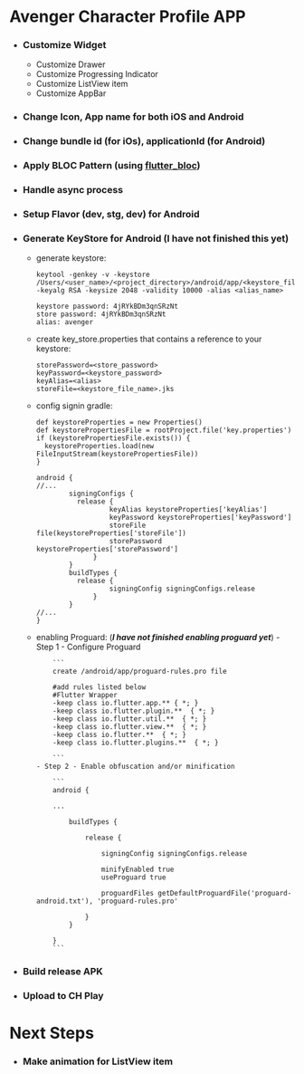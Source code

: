 # Avenger Character Profile APP



- ### Customize Widget

  - Customize Drawer
  - Customize Progressing Indicator
  - Customize ListView item
  - Customize AppBar
 
- ### Change Icon, App name for both iOS and Android
- ### Change bundle id (for iOs), applicationId (for Android)
- ### Apply BLOC Pattern (using [flutter_bloc](https://pub.dev/packages/flutter_bloc))
- ### Handle async process
- ### Setup Flavor (dev, stg, dev) for Android
- ### Generate KeyStore for Android (I have not finished this yet)
  - generate keystore:
  
	  ```
	  keytool -genkey -v -keystore /Users/<user_name>/<project_directory>/android/app/<keystore_file_name>.jks -keyalg RSA -keysize 2048 -validity 10000 -alias <alias_name>
	  
	  keystore password: 4jRYkBDm3qnSRzNt
	  store password: 4jRYkBDm3qnSRzNt
	  alias: avenger
	  ```
	  
  - create key_store.properties that contains a reference to your keystore:
	  
	  ```
	  storePassword=<store_password>
	  keyPassword=<keystore_password>
	  keyAlias=<alias>
	  storeFile=<keystore_file_name>.jks
	  ```
	  
  - config signin gradle:
  
	  ```
	  def keystoreProperties = new Properties()
	  def keystorePropertiesFile = rootProject.file('key.properties')
	  if (keystorePropertiesFile.exists()) {
	    keystoreProperties.load(new FileInputStream(keystorePropertiesFile))
	  }
	  
	  android {
	  //...
			  signingConfigs {
			  	release {
		        		keyAlias keystoreProperties['keyAlias']
		        		keyPassword keystoreProperties['keyPassword']
		        		storeFile file(keystoreProperties['storeFile'])
				       	storePassword keystoreProperties['storePassword']
		    		}
		      }
			  buildTypes {
			  	release {
			       		signingConfig signingConfigs.release
			    	}
			  }
	  //...
	  }
	  ```
	  
  - enabling Proguard: (***I have not finished enabling proguard yet***)
  		- Step 1 - Configure Proguard
	  
		  	```
		  	create /android/app/proguard-rules.pro file
		  	
		  	#add rules listed below
		  	#Flutter Wrapper
		  	-keep class io.flutter.app.** { *; }
		  	-keep class io.flutter.plugin.**  { *; }
		  	-keep class io.flutter.util.**  { *; }
		  	-keep class io.flutter.view.**  { *; }
		  	-keep class io.flutter.**  { *; }
		  	-keep class io.flutter.plugins.**  { *; }
		  	
		  	```
  		- Step 2 - Enable obfuscation and/or minification
		
			```
			android {
	
	    	...
	
			    buildTypes {
			
			        release {
			
			            signingConfig signingConfigs.release
			
			            minifyEnabled true
			            useProguard true
			
			            proguardFiles getDefaultProguardFile('proguard-android.txt'), 'proguard-rules.pro'
			
			        }
			    }
			    
			}
			```
		
- ### Build release APK
- ### Upload to CH Play

# Next Steps

- ### Make animation for ListView item


